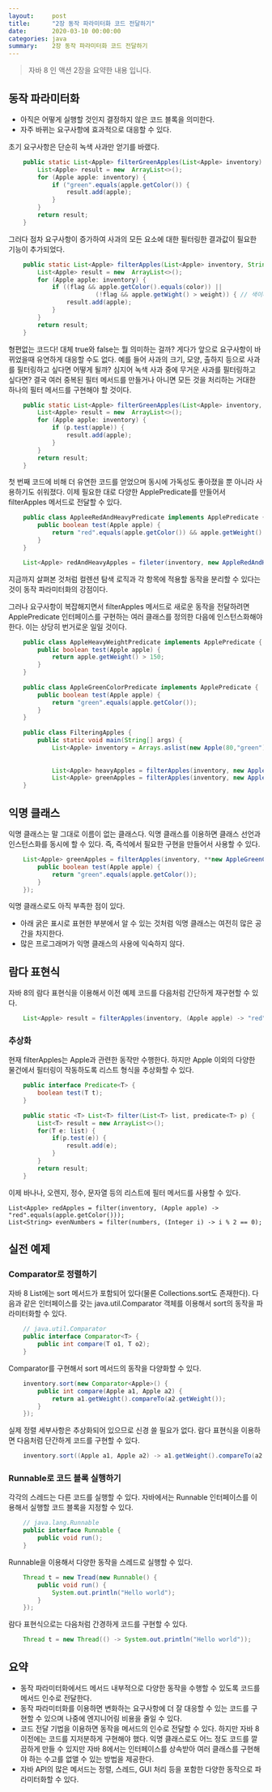 ```yaml
---
layout:     post
title:      "2장 동작 파라미터화 코드 전달하기"
date:       2020-03-10 00:00:00
categories: java
summary:    2장 동작 파라미터화 코드 전달하기
---
```


> 자바 8 인 액션 2장을 요약한 내용 입니다.

## 동작 파라미터화

- 아직은 어떻게 실행할 것인지 결정하지 않은 코드 블록을 의미한다.
- 자주 바뀌는 요구사항에 효과적으로 대응할 수 있다.

초기 요구사항은 단순히 녹색 사과만 얻기를 바랬다. 
```java
    public static List<Apple> filterGreenApples(List<Apple> inventory) {
    	List<Apple> result = new  ArrayList<>();
    	for (Apple apple: inventory) {
    		if ("green".equals(apple.getColor()) {
    			result.add(apple);
    		}
    	}
    	return result;
    }
```

그러다 점차 요구사항이 증가하여 사과의 모든 요소에 대한 필터링한 결과값이 필요한 기능이 추가되었다. 
```java
    public static List<Apple> filterApples(List<Apple> inventory, String color, int weight, boolean flag) {
    	List<Apple> result = new  ArrayList<>();
    	for (Apple apple: inventory) {
    		if ((flag && apple.getColor().equals(color)) ||
    					(!flag && apple.getWight() > weight)) { // 색이나 무게에 따라 필터링 한다. 
    			result.add(apple);
    		}
    	}
    	return result;
    }
```

형편없는 코드다! 대체 true와 false는 뭘 의미하는 걸까? 게다가 앞으로 요구사항이 바뀌었을때 유연하게 대응할 수도 없다. 
예를 들어 사과의 크기, 모양, 출하지 등으로 사과를 필터링하고 싶다면 어떻게 될까? 심지어 녹색 사과 중에 무거운 사과를 필터링하고 싶다면? 결국 여러 중복된 필터 메서드를 만들거나 아니면 모든 것을 처리하는 거대한 하나의 필터 메서드를 구현해야 할 것이다. 
```java
    public static List<Apple> filterGreenApples(List<Apple> inventory, ApplePredicate p) {
    	List<Apple> result = new  ArrayList<>();
    	for (Apple apple: inventory) {
    		if (p.test(apple)) {
    			result.add(apple);
    		}
    	}
    	return result;
    }
```
첫 번째 코드에 비해 더 유연한 코드를 얻었으며 동시에 가독성도 좋아졌을 뿐 아니라 사용하기도 쉬워졌다. 이제 필요한 대로 다양한 ApplePredicate를 만들어서 filterApples 메서드로 전달할 수 있다. 
```java
    public class AppleeRedAndHeavyPredicate implements ApplePredicate {
    	public boolean test(Apple apple) {
    		return "red".equals(apple.getColor()) && apple.getWeight() > 150;
    	}
    }

    List<Apple> redAndHeavyApples = fileter(inventory, new AppleRedAndHeavyPredicate());
```
지금까지 살펴본 것처럼 컬렌션 탐색 로직과 각 항목에 적용할 동작을 분리할 수 있다는 것이 동작 파라미터화의 강점이다. 

그러나 요구사항이 복잡해지면서 filterApples 메서드로 새로운 동작을 전달하려면 ApplePredicate 인터페이스를 구현하는 여러 클래스를 정의한 다음에 인스턴스화해야 한다. 이는 상당히 번거로운 일일 것이다. 
```java
    public class AppleHeavyWeightPredicate implements ApplePredicate {
    	public boolean test(Apple apple) {
    		return apple.getWeight() > 150;
    	}
    }
    
    public class AppleGreenColorPredicate implements ApplePredicate {
    	public boolean test(Apple apple) {
    		return "green".equals(apple.getColor());
    	}
    }
    
    public class FilteringApples {
    	public static void main(String[] args) {
    		List<Apple> inventory = Arrays.aslist(new Apple(80,"green"),
    																					new Apple(155, "green"),
    																					new Apple(120, "red"));
    		List<Apple> heavyApples = filterApples(inventory, new AppleHeavyWeightPredicate());
    		List<Apple> greenApples = filterApples(inventory, new AppleGreenColorPredicate ());
    }
```
## 익명 클래스

익명 클래스는 말 그대로 이름이 없는 클래스다. 익명 클래스를 이용하면 클래스 선언과 인스턴스화를 동시에 할 수 있다. 즉, 즉석에서 필요한 구현을 만들어서 사용할 수 있다. 
```java
    List<Apple> greenApples = filterApples(inventory, **new AppleGreenColorPredicate() {**
    	public boolean test(Apple apple) {
    		return "green".equals(apple.getColor());
    	}
    });
```

익명 클래스로도 아직 부족한 점이 있다. 

- 아래 굵은 표시로 표현한 부분에서 알 수 있는 것처럼 익명 클래스는 여전히 많은 공간을 차지한다.
- 많은 프로그래머가 익명 클래스의 사용에 익숙하지 않다.

## 람다 표현식

자바 8의 람다 표현식을 이용해서 이전 예제 코드를 다음처럼 간단하게 재구현할 수 있다. 
```java
    List<Apple> result = filterApples(inventory, (Apple apple) -> "red".equals(apple.getColor));
```

### 추상화

현재 filterApples는 Apple과 관련한 동작만 수행한다. 하지만 Apple 이외의 다양한 물건에서 필터링이 작동하도록 리스트 형식을 추상화할 수 있다. 
```java
    public interface Predicate<T> {
    	boolean test(T t);
    }
    
    public static <T> List<T> filter(List<T> list, predicate<T> p) {
    	List<T> result = new ArrayList<>();
    	for(T e: list) {
    		if(p.test(e)) {
    			result.add(e);
    		}
    	}
    	return result;
    }	
```

이제 바나나, 오렌지, 정수, 문자열 등의 리스트에 필터 메서드를 사용할 수 있다. 

    List<Apple> redApples = filter(inventory, (Apple apple) -> "red".equals(apple.getColor()));
    List<String> evenNumbers = filter(numbers, (Integer i) -> i % 2 == 0);

## 실전 예제

### Comparator로 정렬하기

자바 8 List에는 sort 메서드가 포함되어 있다(물론 Collections.sort도 존재한다). 다음과 같은 인터페이스를 갖는 java.util.Comparator 객체를 이용해서 sort의 동작을 파라미터화할 수 있다. 
```java
    // java.util.Comparator
    public interface Comparator<T> {
    	public int compare(T o1, T o2);
    }
```

Comparator를 구현해서 sort 메서드의 동작을 다양화할 수 있다. 
```java
    inventory.sort(new Comparator<Apple>() {
    	public int compare(Apple a1, Apple a2) {
    		return a1.getWeight().compareTo(a2.getWeight());
    	}
    });
```

실제 정렬 세부사항은 추상화되어 있으므로 신경 쓸 필요가 없다. 람다 표현식을 이용하면 다음처럼 단간하게 코드를 구현할 수 있다. 
```java
    inventory.sort((Apple a1, Apple a2) -> a1.getWeight().compareTo(a2.getWeight()));
```

### Runnable로 코드 블록 실행하기

각각의 스레드는 다른 코드를 실행할 수 있다. 자바에서는 Runnable 인터페이스를 이용해서 실행할 코드 블록을 지정할 수 있다. 
```java
    // java.lang.Runnable
    public interface Runnable {
    	public void run();
    }
```

Runnable을 이용해서 다양한 동작을 스레드로 실행할 수 있다. 
```java
    Thread t = new Tread(new Runnable() {
    	public void run() {
    		System.out.println("Hello world");
    	}
    });
```
람다 표현식으로는 다음처럼 간경하게 코드를 구현할 수 있다. 
```java
    Thread t = new Thread(() -> System.out.println("Hello world"));
```
## 요약

- 동작 파라미터화에서드 메서드 내부적으로 다양한 동작을 수행할 수 있도록 코드를 메서드 인수로 전달한다.
- 동작 파라미터화를 이용하면 변화하는 요구사항에 더 잘 대응할 수 있는 코드를 구현할 수 있으며 나중에 엔지니어링 비용을 줄일 수 있다.
- 코드 전달 기법을 이용하면 동작을 메서드의 인수로 전달할 수 있다. 하지만 자바 8 이전에는 코드를 지저분하게 구현해야 했다. 익명 클래스로도 어느 정도 코드를 깔끔하게 만들 수 있지만 자바 8에서는 인터페이스를 상속받아 여러 클래스를 구현해야 하는 수고를 없앨 수 있는 방법을 제공한다.
- 자바 API의 많은 메서드는 정렬, 스레드, GUI 처리 등을 포함한 다양한 동작으로 파라미터화할 수 있다.
